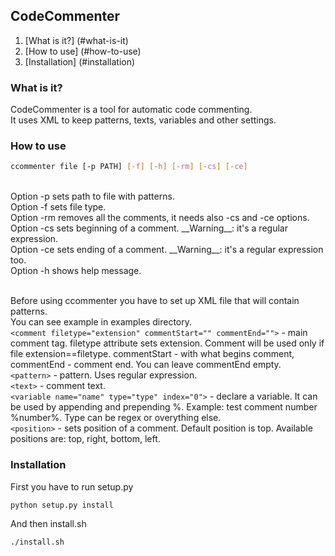 ## CodeCommenter ##
1. [What is it?] (#what-is-it)<br/>
2. [How to use] (#how-to-use)<br/>
3. [Installation] (#installation)<br/>

### What is it? ###
CodeCommenter is a tool for automatic code commenting.<br/>
It uses XML to keep patterns, texts, variables and other settings.

### How to use ###
```bash
ccommenter file [-p PATH] [-f] [-h] [-rm] [-cs] [-ce]
```
<br/>
Option -p sets path to file with patterns.<br/>
Option -f sets file type.<br/>
Option -rm removes all the comments, it needs also -cs and -ce options.<br/>
Option -cs sets beginning of a comment. __Warning__: it's a regular expression.<br/>
Option -ce sets ending of a comment. __Warning__: it's a regular expression too.<br/>
Option -h shows help message.<br/><br/>

Before using ccommenter you have to set up XML file that will contain patterns.<br/>
You can see example in examples directory.<br/>
```<comment filetype="extension" commentStart="" commentEnd="">``` - main comment tag. filetype attribute sets extension. Comment will be used only if file extension==filetype. commentStart - with what begins comment, commentEnd - comment end. You can leave commentEnd empty.<br/>
   ```<pattern>``` - pattern. Uses regular expression.<br/>
   ```<text>``` - comment text.<br/>
   ```<variable name="name" type="type" index="0">``` - declare a variable. It can be used by appending and prepending %. Example: test comment number %number%. Type can be regex or overything else.<br/>
   ```<position>``` - sets position of a comment. Default position is top. Available positions are: top, right, bottom, left.<br/>

### Installation ###
First you have to run setup.py
```bash
python setup.py install
```
And then install.sh
```bash
./install.sh
```
